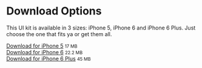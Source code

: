 # Download Options
This UI kit is available in 3 sizes: iPhone 5, iPhone 6 and iPhone 6 Plus. Just choose the one that fits ya or get them all.


<div class="centered">
<a href="http://ozzik.co/projects/freebies/ios9kit/ios9-ui-kit-iphone5-by-ozzik.zip" target="_blank" title="iOS 9 UI Kit PSD for iPhone 5" class="project-button custom transformable"><span class="button-caption">Download for iPhone 5</span></a>
<small class="downloadnote">17 MB</small>
</div>


<div class="centered">
<a href="http://ozzik.co/projects/freebies/ios9kit/ios9-ui-kit-iphone6-by-ozzik.zip" target="_blank" title="iOS 9 UI Kit PSD for iPhone 6" class="project-button custom transformable"><span class="button-caption">Download for iPhone 6</span></a>
<small class="downloadnote">22.2 MB</small>
</div>


<div class="centered">
<a href="http://ozzik.co/projects/freebies/ios9kit/ios9-ui-kit-iphone6p-by-ozzik.zip" target="_blank" title="iOS 9 UI Kit PSD for iPhone 6 Plus" class="project-button custom transformable"><span class="button-caption">Download for iPhone 6 Plus</span></a>
<small class="downloadnote">45 MB</small>
</div>